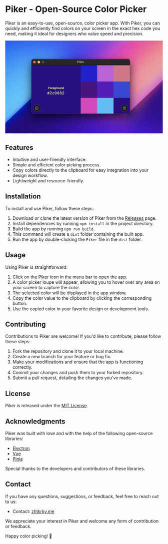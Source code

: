 # Piker - Open-Source Color Picker

Piker is an easy-to-use, open-source, color picker app. With Piker, you can quickly and efficiently find colors on your screen in the exact hex code you need, making it ideal for designers who value speed and precision.

![Piker Screenshot](screenshot.png)

## Features

- Intuitive and user-friendly interface.
- Simple and efficient color picking process.
- Copy colors directly to the clipboard for easy integration into your design workflow.
- Lightweight and resource-friendly.

## Installation

To install and use Piker, follow these steps:

1. Download or clone the latest version of Piker from the [Releases](https://github.com/zhtkrky/piker/releases) page.
2. Install dependencies by running `npm install` in the project directory.
3. Build the app by running `npm run build`.
4. This command will create a `dist` folder containing the built app.
5. Run the app by double-clicking the `Piker` file in the `dist` folder.

## Usage

Using Piker is straightforward:

1. Click on the Piker icon in the menu bar to open the app.
2. A color picker loupe will appear, allowing you to hover over any area on your screen to capture the color.
3. The selected color will be displayed in the app window.
4. Copy the color value to the clipboard by clicking the corresponding button.
5. Use the copied color in your favorite design or development tools.

## Contributing

Contributions to Piker are welcome! If you'd like to contribute, please follow these steps:

1. Fork the repository and clone it to your local machine.
2. Create a new branch for your feature or bug fix.
3. Make your modifications and ensure that the app is functioning correctly.
4. Commit your changes and push them to your forked repository.
5. Submit a pull request, detailing the changes you've made.

## License

Piker is released under the [MIT License](LICENSE.md).

## Acknowledgments

Piker was built with love and with the help of the following open-source libraries:

- [Electron](https://www.electronjs.org/)
- [Vue](https://vuejs.org/)
- [Pinia](https://pinia.vuejs.org/)

Special thanks to the developers and contributors of these libraries.

## Contact

If you have any questions, suggestions, or feedback, feel free to reach out to us:

- Contact: [zhtkrky.me](https://zhtkrky.me/)

We appreciate your interest in Piker and welcome any form of contribution or feedback.

Happy color picking! 💅
